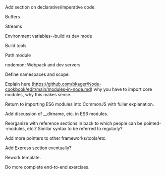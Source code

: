 Add section on declarative/imperative code. 

Buffers

Streams

Environment variables--build vs dev mode

Build tools

Path module

nodemon; Webpack and dev servers

Define namespaces and scope. 

Explain here (https://github.com/bkager/Node-cookbook/edit/main/modules-in-node.md) why you have to import core modules, why this makes sense. 

Return to importing ES6 modules into CommonJS with fuller explanation. 

Add discussion of __dirname, etc. in ES6 modules. 

Reorganize with reference sections in back to which people can be pointed--modules, etc.? Similar syntax to be referred to regularly?

Add more pointers to other frameworks/tools/etc.

Add Express section eventually?

Rework template. 

Do more complete end-to-end exercises. 
